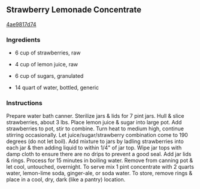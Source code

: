 ## Strawberry Lemonade Concentrate

[4ae9817d74](http://www.food.com/recipe/strawberry-lemonade-concentrate-501092)

### Ingredients

 - 6 cup of strawberries, raw

 - 4 cup of lemon juice, raw

 - 6 cup of sugars, granulated

 - 14 quart of water, bottled, generic

### Instructions

Prepare water bath canner. Sterilize jars & lids for 7 pint jars. Hull & slice strawberries, about 3 lbs. Place lemon juice & sugar into large pot. Add strawberries to pot, stir to combine. Turn heat to medium high, continue stirring occasionally. Let juice/sugar/strawberry combination come to 190 degrees (do not let boil). Add mixture to jars by ladling strawberries into each jar & then adding liquid to within 1/4" of jar top. Wipe jar tops with damp cloth to ensure there are no drips to prevent a good seal. Add jar lids & rings. Process for 15 minutes in boiling water. Remove from canning pot & let cool, untouched, overnight. To serve mix 1 pint concentrate with 2 quarts water, lemon-lime soda, ginger-ale, or soda water. To store, remove rings & place in a cool, dry, dark (like a pantry) location.